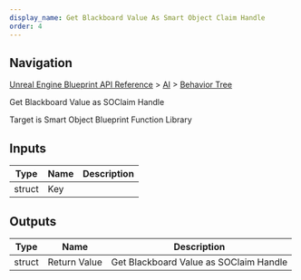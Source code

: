 ```yaml
---
display_name: Get Blackboard Value As Smart Object Claim Handle
order: 4
---
```

## Navigation

[Unreal Engine Blueprint API Reference](https://dev.epicgames.com/documentation/en-us/unreal-engine/BlueprintAPI) > [AI](https://dev.epicgames.com/documentation/en-us/unreal-engine/BlueprintAPI/AI) > [Behavior Tree](https://dev.epicgames.com/documentation/en-us/unreal-engine/BlueprintAPI/AI/BehaviorTree)

Get Blackboard Value as SOClaim Handle

Target is Smart Object Blueprint Function Library

## Inputs

| Type | Name | Description |
| --- | --- | --- |
| struct | Key |  |

## Outputs

| Type | Name | Description |
| --- | --- | --- |
| struct | Return Value | Get Blackboard Value as SOClaim Handle |
